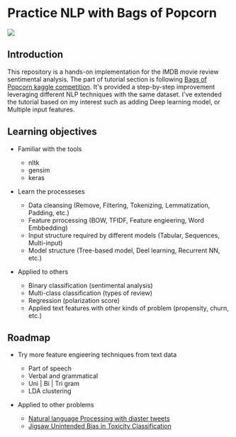 
# Practice NLP with Bags of Popcorn

![][headline_img]

## Introduction

This repository is a hands-on implementation for the IMDB movie review sentimental analysis.
The part of tutorial section is following [Bags of Popcorn kaggle competition].
It's provided a step-by-step improvement leveraging different NLP techniques with the same dataset.
I've extended the tutorial based on my interest such as adding Deep learning model, or Multiple input features.

## Learning objectives

- Familiar with the tools
    - nltk
    - gensim
    - keras
    
- Learn the processeses
    - Data cleansing (Remove, Filtering, Tokenizing, Lemmatization, Padding, etc.)
    - Feature prrocessing (BOW, TFIDF, Feature engieering, Word Embbedding)
    - Input structure required by different models (Tabular, Sequences, Multi-input)
    - Model structure (Tree-based model, Deel learning, Recurrent NN, etc.)

- Applied to others
    - Binary classification (sentimental analysis)
    - Multi-class classification (types of review)
    - Regression (polarization score)
    - Applied text features with other kinds of problem (propensity, churn, etc.)

[headline_img]:https://images.unsplash.com/photo-1505686994434-e3cc5abf1330?ixid=MnwxMjA3fDB8MHxzZWFyY2h8MTd8fGJhZ3MlMjBvZiUyMHBvcGNvcm58ZW58MHx8MHx8&ixlib=rb-1.2.1&auto=format&fit=crop&w=500&q=60
[Bags of Popcorn kaggle competition]:https://www.kaggle.com/c/word2vec-nlp-tutorial
## Roadmap

- Try more feature engieering techniques from text data
    - Part of speech
    - Verbal and grammatical
    - Uni | Bi | Tri gram
    - LDA clustering

- Applied to other problems

    - [Natural language Processing with diaster tweets]
    - [Jigsaw Unintended Bias in Toxicity Classification]

[Natural language Processing with diaster tweets]: https://www.kaggle.com/c/nlp-getting-started
[Jigsaw Unintended Bias in Toxicity Classification]: https://www.kaggle.com/c/jigsaw-unintended-bias-in-toxicity-classification
